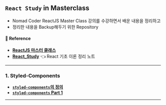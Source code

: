 ## `React Study` in Masterclass

- Nomad Coder ReactJS Master Class 강의를 수강하면서 배운 내용을 정리하고
- 정리한 내용을 Backup해두기 위한 Repository

#### 📔 Reference
- **[ReactJS 마스터 클래스](https://nomadcoders.co/react-masterclass)**
- **[React_Study](https://rayched.github.io/React_Study/)** 👈 React 기초 이론 정리 노트
---

### 1. Styled-Components
- **[`styled-components`의 정의](/Theory/1.Style_Components/styled-components.md)**
- **[`styled-components` Part 1](/Theory/1.Style_Components/Styled-Components_Part1.md)**

---
